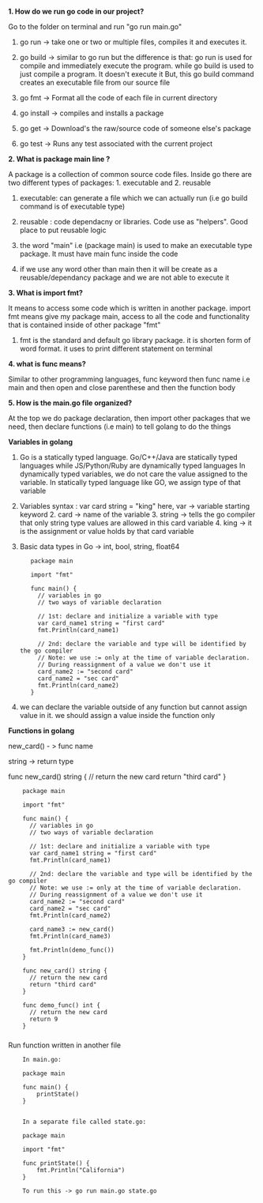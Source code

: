 **1. How do we run go code in our project?**

  Go to the folder on terminal and run "go run main.go"
	
  1. go run -> take one or two or multiple files, compiles it and executes it.
	
  2. go build -> similar to go run but the difference is that: go run is used for compile and immediately execute the program. while go build is used to just compile a program. It doesn't execute it
	But, this go build command creates an executable file from our source file
	
  3. go fmt -> Format all the code of each file in current directory
	
  4. go install -> compiles and installs a package
	
  5. go get -> Download's the raw/source code of someone else's package
	
  6. go test -> Runs any test associated with the current project


**2. What is package main line ?**

  A package is  a collection of common source code files. Inside go there are two different types of packages: 1. executable and 2. reusable
  
  1. executable: can generate a file which we can actually run (i.e go build command is of executable type)

  2. reusable : code dependacny or libraries. Code use as "helpers". Good place to put reusable logic
	
  3. the word "main" i.e (package main) is used to make an executable type package. It must have main func inside the code
	
  4. if we use any word other than main then it will be create as a reusable/dependancy package and we are not able to execute it




**3. What is import fmt?**

   It means to access some code which is written in another package. import fmt means give my package main, access to all the code and functionality that is contained inside of other package "fmt"
   
   1. fmt is the standard and default go library package. it is shorten form of word format. it uses to print different statement on terminal


**4. what is func means?**

  Similar to other programming languages, func keyword then func name i.e main and then open and close parenthese and then the function body


**5. How is the main.go file organized?**

  At the top we do package declaration, then import other packages that we need, then declare functions (i.e main) to tell golang to do the things
  

**Variables in golang**
1. Go is a statically typed language. Go/C++/Java are statically typed languages while JS/Python/Ruby are dynamically typed languages
	In dynamically typed variables, we do not care the value assigned to the variable. In statically typed language like GO, we assign type of that variable
2. Variables syntax : var card string = "king"
	here, var -> variable starting keyword 2. card -> name of the variable 3. string -> tells the go compiler that only string type values are allowed in this card variable 4. king -> it is the assignment or value holds by that card variable
3. Basic data types in Go -> int, bool, string, float64

          package main

          import "fmt"

          func main() {
            // variables in go
            // two ways of variable declaration

            // 1st: declare and initialize a variable with type
            var card_name1 string = "first card"
            fmt.Println(card_name1)

            // 2nd: declare the variable and type will be identified by the go compiler
            // Note: we use := only at the time of variable declaration.
            // During reassignment of a value we don't use it
            card_name2 := "second card"
            card_name2 = "sec card"
            fmt.Println(card_name2)
          }
4. we can declare the variable outside of any function but cannot assign value in it. we should assign a value inside the function only


**Functions in golang**

new_card() - > func name

string -> return type

func new_card() string {
	// return the new card
	return "third card"
}

        package main

        import "fmt"

        func main() {
          // variables in go
          // two ways of variable declaration

          // 1st: declare and initialize a variable with type
          var card_name1 string = "first card"
          fmt.Println(card_name1)

          // 2nd: declare the variable and type will be identified by the go compiler
          // Note: we use := only at the time of variable declaration.
          // During reassignment of a value we don't use it
          card_name2 := "second card"
          card_name2 = "sec card"
          fmt.Println(card_name2)

          card_name3 := new_card()
          fmt.Println(card_name3)

          fmt.Println(demo_func())
        }

        func new_card() string {
          // return the new card
          return "third card"
        }

        func demo_func() int {
          // return the new card
          return 9
        }

#####
Run function written in another file

        In main.go:

        package main

        func main() {
            printState()
        }


        In a separate file called state.go:

        package main

        import "fmt"

        func printState() {
            fmt.Println("California")
        }

        To run this -> go run main.go state.go
